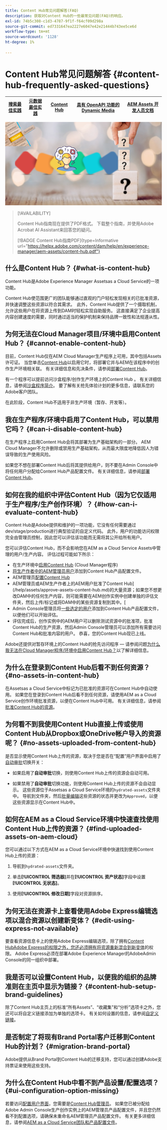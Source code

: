```yaml
---
title: Content Hub常见问题解答(FAQ)
description: 获取对Content Hub的一些最常见问题(FAQ)的响应。
exl-id: 74b5c308-c1d3-4787-9f1f-f64cf09d298a
source-git-commit: ed7331647ea2227e6047e42e21444b743ee5ce6d
workflow-type: tm+mt
source-wordcount: '1128'
ht-degree: 1%

---
```


# Content Hub常见问题解答 {#content-hub-frequently-asked-questions}

| [搜索最佳实践](/help/assets/search-best-practices.md) | [元数据最佳实践](/help/assets/metadata-best-practices.md) | [Content Hub](/help/assets/product-overview.md) | [具有 OpenAPI 功能的 Dynamic Media](/help/assets/dynamic-media-open-apis-overview.md) | [AEM Assets 开发人员文档](https://developer.adobe.com/experience-cloud/experience-manager-apis/) |
| ------------- | --------------------------- |---------|----|-----|

![Content Hub常见问题解答](assets/content-hub-faqs.png)

>[!AVAILABILITY]
>
>Content Hub指南现在提供了PDF格式。 下载整个指南，并使用Adobe Acrobat AI Assistant来回答您的疑问。
>
>[!BADGE Content Hub指南PDF]{type=Informative url="https://helpx.adobe.com/content/dam/help/en/experience-manager/aem-assets/content-hub.pdf"}

## 什么是Content Hub？ {#what-is-content-hub}

Content Hub是Adobe Experience Manager Assetsas a Cloud Service的一项功能。

Content Hub使范围更广的团队能够通过直观的门户轻松发现相关的已批准资源，并快速调整这些资源以符合其需求。  此外，Content Hub提供了一个摄取机制，允许这些用户在将资源上传到DAM时轻松实现自助服务。 这直接满足了企业提高内容创建速度的需要，同时通过适当的保护机制来保持品牌一致性和法规遵从性。

## 为何无法在Cloud Manager项目/环境中启用Content Hub？ {#cannot-enable-content-hub}

目前，Content Hub仅在AEM Cloud Manager生产程序上可用，其中包括Assets许可证。 当您单击[Content Hub](/help/assets/deploy-content-hub.md#enable-content-hub)以启用它时，将部署它并与AEM在该程序中的创作生产环境相关联。 有关详细信息和先决条件，请参阅[部署Content Hub](/help/assets/deploy-content-hub.md)。

有一个程序可以提前访问沙盒程序/创作生产环境上的Content Hub 。 有关详细信息，请参阅[沙盒程序简介](/help/implementing/cloud-manager/getting-access-to-aem-in-cloud/introduction-sandbox-programs.md)。 要了解有关抢先体验计划的更多信息，请联系您的Adobe客户团队。

在此阶段，Content Hub不适用于非生产环境（暂存、开发等）。

## 我在生产程序/环境中启用了Content Hub，可以禁用它吗？ {#can-i-disable-content-hub}

在生产程序上启用Content Hub会将其部署为生产基础架构的一部分。 AEM Cloud Manager不允许删除或禁用生产基础架构，从而最大限度地降低因人为错误导致的生产使用风险。

如果您不想在部署Content Hub后将其提供给用户，则不要在Admin Console中将任何用户分配给Content Hub产品配置文件。 有关详细信息，请参阅[部署Content Hub](/help/assets/deploy-content-hub.md#content-hub-instance-product-profile)。

## 如何在我的组织中评估Content Hub（因为它仅适用于生产程序/生产创作环境）？ {#how-can-i-evaluate-content-hub}

Content Hub是Adobe提供和维护的一项功能，它没有任何需要通过dev/stage/production进行典型验证的自定义代码。 此外，用户的功能访问权限完全由管理员控制，因此您可以评估该功能而无需将其公开给所有用户。

您可以评估Content Hub，而不会影响您在AEM as a Cloud Service Assets中管理的用户/生产内容。 评估过程可能如下所示：

* 在生产环境中[启用Content Hub](/help/assets/deploy-content-hub.md#enable-content-hub) (Cloud Manager程序)
* [将生产作者中的AEM管理员用户](/help/assets/deploy-content-hub.md#onboard-content-hub-administrator)添加到Content Hub产品配置文件。
* AEM管理员[配置Content Hub](/help/assets/configure-content-hub-ui-options.md)
* AEM管理员或AEM生产作者上的AEM用户批准了Content Hub](/help/assets/approve-assets-content-hub.md)的大量资源；如果您不想更改DAM中的任何生产内容，则可能需要在AEM创作实例中创建单独的评估文件夹，然后上传/标记或将DAM中的某些资源复制到其中。[
* Admin Console管理员将[一些选定的用户](/help/assets/deploy-content-hub.md#onboard-content-hub-users)添加到Content Hub产品配置文件，以便他们可以开始评估。
* 评估完成后，创作实例中的AEM用户可以删除测试资源中的批准项，批准Content Hub的生产资源，然后Admin Console管理员可以添加所有需要访问Content Hub和批准内容的用户。 恭喜，您的Content Hub现已上线。

Adobe还提供对暂存环境上的Content Hub的抢先访问程序 — 请参阅问题[为什么我无法在Cloud Manager程序/环境中启用Content Hub？](#cannot-enable-content-hub)以了解详细信息。

## 为什么在登录到Content Hub后看不到任何资源？ {#no-assets-in-content-hub}

在Assetsas a Cloud Service中标记为已批准的资源可在Content Hub中自动使用。 如果您在登录到Content Hub后看不到任何资源，请使用AEM as a Cloud Service创作环境批准资源，以便在Content Hub中可用。 有关详细信息，请参阅[批准Content Hub的资源](/help/assets/approve-assets-content-hub.md)。

## 为何看不到我使用Content Hub直接上传或使用Content Hub从Dropbox或OneDrive帐户导入的资源呢？ {#no-assets-uploaded-from-content-hub}

是否显示使用Content Hub上传的资源，取决于您是否在“配置”用户界面中启用了[自动审批](/help/assets/configure-content-hub-ui-options.md#configure-import-options-content-hub)切换开关：

* 如果启用了&#x200B;**自动审批**&#x200B;切换，则使用Content Hub上传的资源会自动可用。

* 如果禁用了&#x200B;**自动审批**&#x200B;切换功能，则使用Content Hub上传的资源不会自动显示。 这些资源位于Assetsas a Cloud Service环境的`hydrated-assets`文件夹中。 导航到文件夹，然后[批量编辑](/help/assets/approve-assets-content-hub.md)这些资源的状态并更改为`Approved`，以便这些资源显示在Content Hub中。

## 如何在AEM as a Cloud Service环境中快速查找使用Content Hub上传的资源？ {#find-uploaded-assets-on-aem-cloud}

您可以通过以下方式在AEM as a Cloud Service环境中快速找到使用Content Hub上传的资源：

1. 导航到`hydrated-assets`文件夹。

1. 单击&#x200B;**[!UICONTROL 筛选器]**&#x200B;并在&#x200B;**[!UICONTROL 资产状态]**&#x200B;字段中设置&#x200B;**[!UICONTROL 无状态]**。

1. 使用&#x200B;**[!UICONTROL 修改日期]**&#x200B;字段对资源排序。

## 为何无法在资源卡上查看使用Adobe Express编辑选项以混合资源以创建新变体？ {#edit-using-express-not-available}

要查看资源信息卡上的使用Adobe Express编辑选项，除了拥有[Content HubAdobe Express的权限之外，您还必须拥有将资源重新混合到新变体](#onboard-content-hub-users-add-assets)的权限。 Adobe Express必须在部署Adobe Experience Manager的AdobeAdmin Console的同一组织中部署。

## 我是否可以设置Content Hub，以便我的组织的品牌准则在主页中显示为链接？ {#content-hub-setup-brand-guidelines}

除了Content Hub主页上的标准“所有Assets”、“收藏集”和“分析”选项卡之外，您还可以将自定义链接添加为单独的选项卡。 有关如何设置的信息，请参阅[自定义链接](/help/assets/configure-content-hub-ui-options.md#configure-custom-links-content-hub)。

## 是否制定了将现有Brand Portal客户迁移到Content Hub的计划？ {#migration-brand-portal}

Adobe提供从Brand Portal到Content Hub的迁移支持，您可以通过创建Adobe支持票证来使用这些支持。

## 为什么在Content Hub中看不到产品设置/配置选项？ {#ui-configuration-option-missing}

若要访问[配置用户界面](/help/assets/configure-content-hub-ui-options.md)，您需要是[Content Hub管理员](/help/assets/deploy-content-hub.md##onboard-content-hub-administrator)。 如果您已被分配给Adobe Admin Console生产创作实例上的AEM管理员产品配置文件，并且您仍然看不到配置选项，请确保未重命名AEM管理员产品配置文件。 有关更多详细信息，请参阅[AEM as a Cloud Service团队和产品配置文件](/help/onboarding/aem-cs-team-product-profiles.md)。
